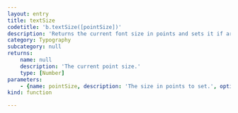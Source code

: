 ```yaml
---
layout: entry
title: textSize
codetitle: 'b.textSize([pointSize])'
description: 'Returns the current font size in points and sets it if argument pointSize is given.'
category: Typography
subcategory: null
returns:
    name: null
    description: 'The current point size.'
    type: [Number]
parameters:
    - {name: pointSize, description: 'The size in points to set.', optional: true, type: [Number]}
kind: function

---
```

